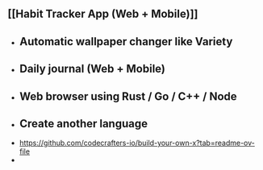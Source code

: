 ## [[Habit Tracker App (Web + Mobile)]]
- ## Automatic wallpaper changer like Variety
- ## Daily journal (Web + Mobile)
- ## Web browser using Rust / Go / C++ / Node
- ## Create another language
- https://github.com/codecrafters-io/build-your-own-x?tab=readme-ov-file
-